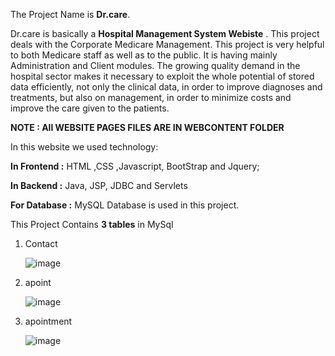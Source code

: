 The Project Name is **Dr.care**.

Dr.care is basically a **Hospital Management System Webiste** .
This project deals with the Corporate Medicare Management. This project is very helpful to both Medicare staff as well as to the public. It is having mainly Administration and Client modules. The growing quality demand in the hospital sector makes it necessary to exploit the whole potential of 
stored data efficiently, not only the clinical data, in order to improve diagnoses and treatments, but also on management, in order to minimize costs and improve the care given to the patients. 

**NOTE : All WEBSITE PAGES FILES ARE IN WEBCONTENT FOLDER**

In this website we used technology:

**In Frontend :** 
     HTML ,CSS ,Javascript, BootStrap and Jquery;


**In Backend :**
     Java, JSP, JDBC and Servlets


**For Database :**
     MySQL Database is used  in this project.


This Project Contains **3 tables** in MySql 

1. Contact
   
   ![image](https://github.com/understandingRaj/Dcare/assets/146615871/2ce7ff9e-cd4e-4476-9eb1-0c2f7b5c3e6d)

2. apoint
   
   ![image](https://github.com/understandingRaj/Dcare/assets/146615871/9f005a9e-5b20-4552-b6f1-4ae3b896dfec)

3. apointment

   ![image](https://github.com/understandingRaj/Dcare/assets/146615871/5aeebd14-497f-4422-9652-9d0b43e00b6c)

